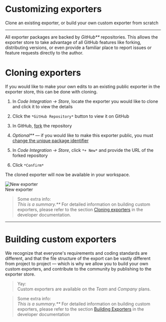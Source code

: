 
# Customizing exporters

Clone an existing exporter, or build your own custom exporter from scratch

---

All exporter packages are backed by _GitHub**_ repositories. This allows the exporter store to take advantage of all GitHub features like forking, distributing versions, or even provide a familiar place to report issues or feature requests directly to the author.

# Cloning exporters

If you would like to make your own edits to an existing public exporter in the exporter store, this can be done with cloning.

1. In *Code Integration → Store*, locate the exporter you would like to clone and click it to view the details

1. Click the `*GitHub Repository*` button to view it on GitHub

1. In GitHub, [fork](https://docs.github.com/en/get-started/quickstart/fork-a-repo) the repository

1. _Optional**_ — if you would like to make this exporter public, you must [change the unique package identifier](https://developers.supernova.io/building-exporters/cloning-exporters#changing-unique-identifier)

1. In *Code Integration → Store*, click `*+ New*` and provide the URL of the forked repository

1. Click `*Confirm*`

The cloned exporter will now be available in your workspace.

  
![New exporter](https://studio-assets.supernova.io/design-systems/6475/5a824ce0-8484-43bd-abaa-14ecd9cc48a3.png?Expires=1972252800&Policy=eyJTdGF0ZW1lbnQiOlt7IlJlc291cmNlIjoiaHR0cHM6Ly9zdHVkaW8tYXNzZXRzLnN1cGVybm92YS5pby9kZXNpZ24tc3lzdGVtcy82NDc1LzVhODI0Y2UwLTg0ODQtNDNiZC1hYmFhLTE0ZWNkOWNjNDhhMy5wbmciLCJDb25kaXRpb24iOnsiRGF0ZUxlc3NUaGFuIjp7IkFXUzpFcG9jaFRpbWUiOjE5NzIyNTI4MDB9fX1dfQ__&Signature=TbtwEK-jiVGwBnyFguH4kaRQciIF2y-aw9iZM9IKsRsNxpfIlWH1C483mSJboiSUFqjrIBTD3ii0zgvd0LQoDbdjLF6P~UMkaUeEpx2exvEDOvgknb6UFEaS-YSKslXy-7z7zl~uCtlJqcD7dDIFQDd5Inv7MZm6NF3GHwVscDx9wbb3MQT~oh3vZANEmOukVtxrf3BqP3mqhMdDTZteKdLeGn~5ZIXrbdFP9TsaIrPPf0iH6D~2wAscPeAjSV6yWhm7bWwLwdyHszBP8zCY2XWJNDJJsm5sjLDN1Cj1dKhgkKl0yLxfi3W-DmYIrf3kCf88s46gvZMGj046ZN42Tw__&Key-Pair-Id=APKAJGK34LCCAUR7N6LA)  
New exporter  


> Some extra info:  
> _This is a summary.**_ For detailed information on building custom exporters, please refer to the section [Cloning exporters](https://developers.supernova.io/building-exporters/cloning-exporters) in the developer documentation.

---

# Building custom exporters

We recognize that everyone's requirements and coding standards are different, and that the file structure of the export can be vastly different from project to project — which is why we allow you to build your own custom exporters, and contribute to the community by publishing to the exporter store.

> Yay:  
> Custom exporters are available on the *Team* and *Company* plans.

> Some extra info:  
> _This is a summary.**_ For detailed information on building custom exporters, please refer to the section [Building Exporters](https://developers.supernova.io/building-exporters) in the developer documentation